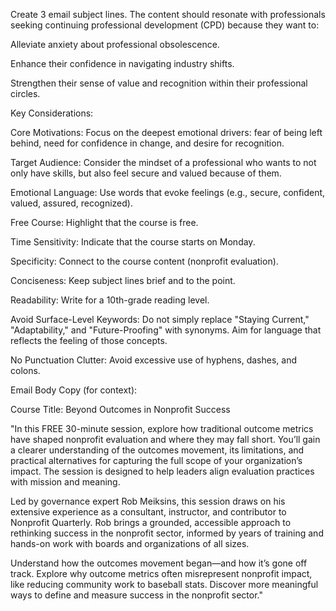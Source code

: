 Create 3 email subject lines. The content should resonate with professionals seeking continuing professional development (CPD) because they want to:

Alleviate anxiety about professional obsolescence.

Enhance their confidence in navigating industry shifts.

Strengthen their sense of value and recognition within their professional circles.

Key Considerations:

Core Motivations: Focus on the deepest emotional drivers: fear of being left behind, need for confidence in change, and desire for recognition.

Target Audience: Consider the mindset of a professional who wants to not only have skills, but also feel secure and valued because of them.

Emotional Language: Use words that evoke feelings (e.g., secure, confident, valued, assured, recognized).

Free Course: Highlight that the course is free.

Time Sensitivity: Indicate that the course starts on Monday.

Specificity: Connect to the course content (nonprofit evaluation).

Conciseness: Keep subject lines brief and to the point.

Readability: Write for a 10th-grade reading level.

Avoid Surface-Level Keywords: Do not simply replace "Staying Current," "Adaptability," and "Future-Proofing" with synonyms. Aim for language that reflects the feeling of those concepts.

No Punctuation Clutter: Avoid excessive use of hyphens, dashes, and colons.

Email Body Copy (for context):

Course Title: Beyond Outcomes in Nonprofit Success

"In this FREE 30-minute session, explore how traditional outcome metrics have shaped nonprofit evaluation and where they may fall short. You’ll gain a clearer understanding of the outcomes movement, its limitations, and practical alternatives for capturing the full scope of your organization’s impact. The session is designed to help leaders align evaluation practices with mission and meaning.

Led by governance expert Rob Meiksins, this session draws on his extensive experience as a consultant, instructor, and contributor to Nonprofit Quarterly. Rob brings a grounded, accessible approach to rethinking success in the nonprofit sector, informed by years of training and hands-on work with boards and organizations of all sizes.

Understand how the outcomes movement began—and how it’s gone off track.
Explore why outcome metrics often misrepresent nonprofit impact, like reducing community work to baseball stats.
Discover more meaningful ways to define and measure success in the nonprofit sector."